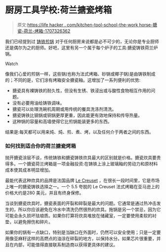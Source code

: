 # 厨房工具学校:荷兰搪瓷烤箱

> 原文:[https://life hacker . com/kitchen-tool-school-the-work horse-搪瓷-荷兰-烤箱-1707326362](https://lifehacker.com/kitchen-tool-school-the-workhorse-enameled-dutch-oven-1707326362)

我们已经提到过 [铸铁煎锅](https://lifehacker.com/kitchen-tool-school-all-about-the-cast-iron-skillet-1685315104) 对于任何厨房来说都是必不可少的，无论你是专业厨师还是偶尔为之的厨师。好吧，这里有另一个属于每个炉子的工具:搪瓷铸铁荷兰炉锅。

Watch

像我们心爱的煎锅一样，这些锅(也称为法式烤箱、砂锅或椰子锅)是由铸铁制成的；不同的是，它们涂有烤箱安全搪瓷釉。这增加了一系列便利的优势:

*   搪瓷具有裸铸铁的耐久性，但没有生锈、铁浸出或与酸性食物相互作用的问题。
*   没有必要用油给铸铁调味。
*   搪瓷可以处理洗碗机周期或用传统的餐具洗涤剂清洗。
*   搪瓷铸铁比钢锅或铜锅更厚更重，因此能更有效地保持和传导热量。
*   这种锅的容量和高墙使得它比煎锅能装更多的东西。

结果是:每天都可以用来炖、炖、煎、煮、烤，以及任何介于两者之间的东西。

### **如何找到适合你的荷兰搪瓷烤箱**

抛开搪瓷涂层不谈，传统铸铁和搪瓷铸铁炊具最大的区别就是价格。搪瓷炊具要贵得多。一个搪瓷荷兰烤箱是一项金融投资:在铸铁上涂上玻璃釉的劳动力和原材料成本使其成本明显增加。

最能代表这种炊具的品牌是法国品牌 [Le Creuset](http://www.lecreuset.com) ，在很长一段时间里，它是市场上唯一的搪瓷铸铁选择之一。一个 5.5 夸脱的 Le Creuset 法式烤箱在亚马逊上的价格大约是280 美元，并且有终身保修。

当谈到搪瓷炊具时，搪瓷表面的开裂和碎裂是最大的问题。它通常是通过热冲击发生的，所以你应该避免在冷水中清洗仍然很热的炊具。拖锅是另一个禁忌，因为它可能会永久损坏珐琅质。如果你打算将炊具堆放在储藏室，一定要使用柔软的衬垫，以避免擦伤和碎片。

如果你的锅有一点缺口，特别是当缺口在外面时，仍然可以安全使用；只是一定要用像亚麻籽这样的高燃点的油涂在碎裂的地方，以保持水分。如果芯片很重要，并且在内部，可能值得直接联系制造商以获得更具体的建议。